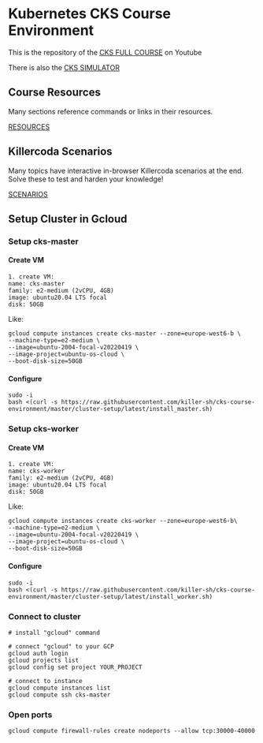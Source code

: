 # Kubernetes CKS Course Environment

This is the repository of the [CKS FULL COURSE](https://youtu.be/d9xfB5qaOfg) on Youtube

There is also the [CKS SIMULATOR](https://killer.sh/cks)


## Course Resources

Many sections reference commands or links in their resources.

[RESOURCES](Resources.md)

## Killercoda Scenarios

Many topics have interactive in-browser Killercoda scenarios at the end. Solve these to test and harden your knowledge!

[SCENARIOS](Scenarios.md)

## Setup Cluster in Gcloud

### Setup cks-master

#### Create VM
```
1. create VM:
name: cks-master
family: e2-medium (2vCPU, 4GB)
image: ubuntu20.04 LTS focal
disk: 50GB
```

Like:
```
gcloud compute instances create cks-master --zone=europe-west6-b \
--machine-type=e2-medium \
--image=ubuntu-2004-focal-v20220419 \
--image-project=ubuntu-os-cloud \
--boot-disk-size=50GB
```

#### Configure
```
sudo -i
bash <(curl -s https://raw.githubusercontent.com/killer-sh/cks-course-environment/master/cluster-setup/latest/install_master.sh)
```

### Setup cks-worker

#### Create VM
```
1. create VM:
name: cks-worker
family: e2-medium (2vCPU, 4GB)
image: ubuntu20.04 LTS focal
disk: 50GB
```

Like:
```
gcloud compute instances create cks-worker --zone=europe-west6-b\
--machine-type=e2-medium \
--image=ubuntu-2004-focal-v20220419 \
--image-project=ubuntu-os-cloud \
--boot-disk-size=50GB
```

#### Configure
```
sudo -i
bash <(curl -s https://raw.githubusercontent.com/killer-sh/cks-course-environment/master/cluster-setup/latest/install_worker.sh)
```

### Connect to cluster
```
# install "gcloud" command

# connect "gcloud" to your GCP
gcloud auth login
gcloud projects list
gcloud config set project YOUR_PROJECT

# connect to instance
gcloud compute instances list
gcloud compute ssh cks-master
```

### Open ports
```
gcloud compute firewall-rules create nodeports --allow tcp:30000-40000
```
